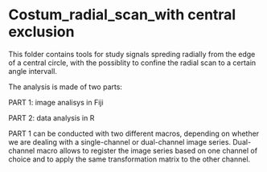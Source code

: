 # Costum_radial_scan_with central exclusion

This folder contains tools for study signals spreding radially from the edge of a central circle, with the possiblity to confine the radial scan to a certain angle intervall.

The analysis is made of two parts:

PART 1: image analisys in Fiji

PART 2: data analysis in R


PART 1 can be conducted with two different macros, depending on whether we are dealing with a single-channel or dual-channel image series. Dual-channel macro allows to register the image series based on one channel of choice and to apply the same transformation matrix to the other channel.


